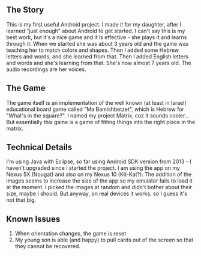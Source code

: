 The Story
---------
This is my first useful Android project. I made it for my daughter, after I learned "just enough" about Android to get started.
I can't say this is my best work, but it's a nice game and it is effective - she plays it and learns through it.
When we started she was about 3 years old and the game was teaching her to match colors and shapes.
Then I added some Hebrew letters and words, and she learned from that.
Then I added English letters and words and she's learning from that.
She's now almost 7 years old.
The audio recordings are her voices.

The Game
--------
The game itself is an implementation of the well known (at least in Israel) educational board game called "Ma Bamishbetzet", 
which is Hebrew for "What's in the square?". I named my project Matrix, coz it sounds cooler...
But essentially this game is a game of fitting things into the right place in the matrix.

Technical Details
-----------------

I'm using Java with Eclipse, so far using Android SDK version from 2013 - I haven't upgraded since I started the project.
I am using the app on my Nexus 5X (Nougat) and also on my Nexus 10 (Kit-Kat?).
The addition of the images seems to increase the size of the app so my emulator fails to load it at the moment. 
I picked the images at random and didn't bother about their size, maybe I should. But anyway, on real devices it works, 
so I guess it's not that big.


Known Issues
------------

1. When orientation changes, the game is reset
2. My young son is able (and happy) to pull cards out of the screen so that they cannot be recovered.
